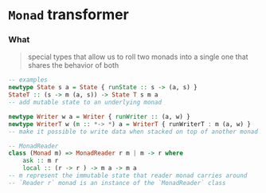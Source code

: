 # `Monad` transformer

### What

> special types that allow us to roll two monads into a single one that shares the behavior of both

``` haskell
-- examples
newtype State s a = State { runState :: s -> (a, s) }
StateT :: (s -> m (a, s)) -> State T s m a
-- add mutable state to an underlying monad

newtype Writer w a = Writer { runWriter :: (a, w) }
newtype WriterT w (m :: *-> *) a = WriterT { runWriterT : m (a, w) }
-- make it possible to write data when stacked on top of another monad

-- MonadReader
class (Monad m) => MonadReader r m | m -> r where
    ask :: m r
    local :: (r -> r ) -> m a -> m a
-- m represent the immutable state that reader monad carries around
-- `Reader r` monad is an instance of the `MonadReader` class
```

